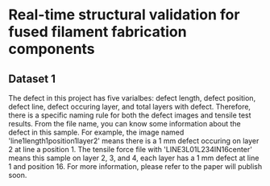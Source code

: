 # Real-time structural validation for fused filament fabrication components

## Dataset 1
The defect in this project has five varialbes: defect length, defect position, defect line, defect occuring layer, and total layers with defect. Therefore, there is a specific naming rule for both the defect images and tensile test results. From the file name, you can know some information about the defect in this sample. For example, the image named 'line1length1position1layer2' means there is a 1 mm defect occuring on layer 2 at line a position 1. The tensile force file with 'LINE3L01L234IN16center' means this sample on layer 2, 3, and 4, each layer has a 1 mm defect at line 1 and position 16. For more information, please refer to the paper will publish soon.
